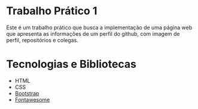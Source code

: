 # Trabalho Prático 1

Este é um trabalho prático que busca a implementação de uma página web que apresenta as informações de um perfil do github, com imagem de perfil, repositórios e colegas.

# Tecnologias e Bibliotecas

- HTML
- CSS
- [Bootstrap](https://getbootstrap.com)
- [Fontawesome](https://fontawesome.com)